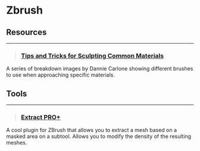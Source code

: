 # Zbrush

## Resources
___

> ### [Tips and Tricks for Sculpting Common Materials](https://twitter.com/Corgiboltz/status/1337895373621215232)
A series of breakdown images by Dannie Carlone showing different brushes to use when approaching specific materials.
<!-- -->


## Tools
___

> ### [Extract PRO+](https://www.artstation.com/marketplace/p/WJ0K/zbrush-plugin-extract-pro)
A cool plugin for ZBrush that allows you to extract a mesh based on a masked area on a subtool. Allows you to modify the density of the resulting meshes.
<!-- -->

